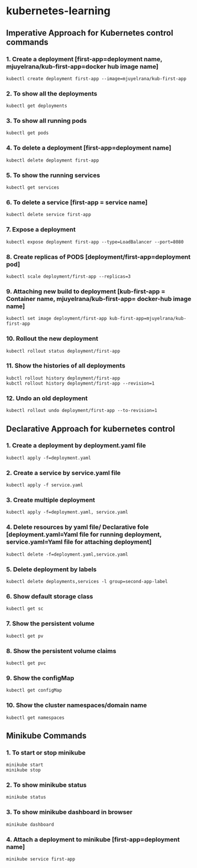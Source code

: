 # kubernetes-learning

## Imperative Approach for Kubernetes control commands

### 1. Create a deployment [first-app=deployment name, mjuyelrana/kub-first-app=docker hub image name]
```shell
kubectl create deployment first-app --image=mjuyelrana/kub-first-app
```
### 2. To show all the deployments 
```shell
kubectl get deployments
```
### 3. To show all running pods 
```shell
kubectl get pods
```
### 4. To delete a deployment [first-app=deployment name]
```shell
kubectl delete deployment first-app
```
### 5. To show the running services
```shell
kubectl get services 
```
### 6. To delete a service [first-app = service name]
```shell
kubectl delete service first-app
```
### 7. Expose a deployment 
```shell
kubectl expose deployment first-app --type=LoadBalancer --port=8080
```
### 8. Create replicas of PODS [deployment/first-app=deployment pod]
```shell
kubectl scale deployment/first-app --replicas=3
```
### 9. Attaching new build to deployment [kub-first-app = Container name, mjuyelrana/kub-first-app= docker-hub image name]
```shell
kubectl set image deployment/first-app kub-first-app=mjuyelrana/kub-first-app 
```
### 10. Rollout the new deployment 
```shell
kubectl rollout status deployment/first-app
```
### 11. Show the histories of all deployments 
```shell
kubctl rollout history deployment/first-app
kubctl rollout history deployment/first-app --revision=1
```
### 12. Undo an old deployment 
```shell
kubectl rollout undo deployment/first-app --to-revision=1
```

## Declarative Approach for kubernetes control
### 1. Create a deployment by deployment.yaml file
```shell
kubectl apply -f=deployment.yaml
```
### 2. Create a service by service.yaml file
```shell
kubectl apply -f service.yaml
```
### 3. Create multiple deployment
```shell
kubectl apply -f=deployment.yaml, service.yaml
```
### 4. Delete resources by yaml file/ Declarative fole [deployment.yaml=Yaml file for running deployment, service.yaml=Yaml file for attaching deployment]
```shell
kubectl delete -f=deployment.yaml,service.yaml
```
### 5. Delete deployment by labels
```shell
kubectl delete deployments,services -l group=second-app-label
```
### 6. Show default storage class
```shell
kubectl get sc
```
### 7. Show the persistent volume
```shell
kubectl get pv
```
### 8. Show the persistent volume claims 
```shell
kubectl get pvc
```
### 9. Show the configMap 
```shell
kubectl get configMap
```
### 10. Show the cluster namespaces/domain name
```shell
kubectl get namespaces
```

## Minikube Commands
### 1. To start or stop minikube 
```shell
minikube start
minikube stop
```
### 2. To show minikube status 
```shell
minikube status 
```
### 3. To show minikube dashboard in browser 
```shell
minikube dashboard
```
### 4. Attach a deployment to minikube [first-app=deployment name] 
```shell
minikube service first-app 
```
